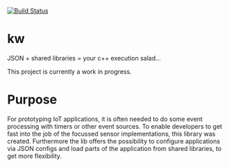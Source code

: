 [![Build Status](http://www.familie-uhlich.de/jenkins/job/kw/badge/icon?style=plastic)](http://www.familie-uhlich.de/jenkins/job/kw/)

# kw
JSON + shared libraries = your c++ execution salad... 

This project is currently a work in progress.

# Purpose
For prototyping IoT applications, it is often needed to do some event 
processing with timers or other event sources. To enable developers to get fast into the job of 
the focussed sensor implementations, this library was created.
Furthermore the lib offers the possibility to configure applications via JSON configs and load 
parts of the application from shared libraries, to get more flexibility.
